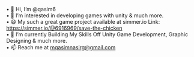• 👋 Hi, I’m @qasim6          
• 👀 I’m interested in developing games with unity & much more.          
• 😄 My such a great game project available at simmer.io     Link: https://simmer.io/@6916969/save-the-chicken          
• 🌱 I’m currently Building My Skills Off Unity Game Development, Graphic Designing & much more.          
• 📫 Reach me at mqasimnasirg@gmail.com          

<!--
**qasim6/qasim6** is a ✨ _special_ ✨ repository because its `README.md` (this file) appears on your GitHub profile.

Here are some ideas to get you started:

- 🔭 I’m currently working on ...
- 🌱 I’m currently learning ...
- 👯 I’m looking to collaborate on ...
- 🤔 I’m looking for help with ...
- 💬 Ask me about ...
- 📫 How to reach me: ...
- 😄 Pronouns: ...
- ⚡ Fun fact: ...
-->

